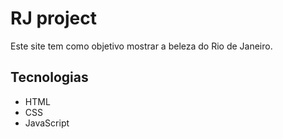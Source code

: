 # RJ project
Este site tem como objetivo mostrar a beleza do Rio de Janeiro.

## Tecnologias
- HTML
- CSS
- JavaScript
